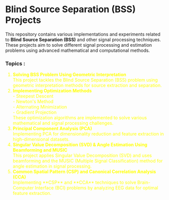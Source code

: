 # Blind Source Separation (BSS) Projects

This repository contains various implementations and experiments related to **Blind Source Separation (BSS)** and other signal processing techniques. These projects aim to solve different signal processing and estimation problems using advanced mathematical and computational methods.

### Topics :

<ol style="color: yellow;">
  <li><strong>Solving BSS Problem Using Geometric Interpretation</strong><br>  
   This project tackles the Blind Source Separation (BSS) problem using geometric interpretation methods for source extraction and separation.
  </li>
  <li><strong>Implementing Optimization Methods</strong><br>  
    - Steepest Descent<br>
    - Newton's Method<br>
    - Alternating Minimization<br>
    - Gradient Projection<br>
    These optimization algorithms are implemented to solve various mathematical and signal processing challenges.
  </li>
  <li><strong>Principal Component Analysis (PCA)</strong><br>  
    Implementing PCA for dimensionality reduction and feature extraction in high-dimensional datasets.
  </li>
  <li><strong>Singular Value Decomposition (SVD) & Angle Estimation Using Beamforming and MUSIC</strong><br>  
    This project applies Singular Value Decomposition (SVD) and uses beamforming and the MUSIC (Multiple Signal Classification) method for angle estimation in signal processing.
  </li>
  <li><strong>Common Spatial Pattern (CSP) and Canonical Correlation Analysis (CCA)</strong><br>  
    Implementing **CSP** and **CCA** techniques to solve Brain-Computer Interface (BCI) problems by analyzing EEG data for optimal feature extraction.
  </li>
</ol>
